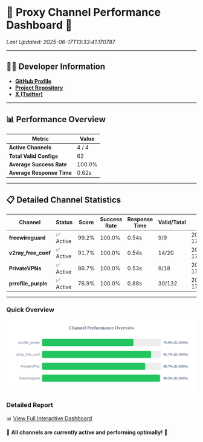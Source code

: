 # 🌟 Proxy Channel Performance Dashboard 🌟

_Last Updated: 2025-06-17T13:33:41.170787_

---

## 👩‍💻 Developer Information

- **[GitHub Profile](https://github.com/4n0nymou3)**  
- **[Project Repository](https://github.com/4n0nymou3/multi-proxy-config-fetcher)**  
- **[X (Twitter)](https://x.com/4n0nymou3)**  

---

## 📊 Performance Overview

| Metric                | Value       |
|-----------------------|-------------|
| **Active Channels**   | 4 / 4       |
| **Total Valid Configs** | 62          |
| **Average Success Rate** | 100.0%      |
| **Average Response Time** | 0.62s       |

---

## 📋 Detailed Channel Statistics

| Channel          | Status     | Score  | Success Rate | Response Time | Valid/Total | Last Success               |
|------------------|------------|--------|--------------|---------------|-------------|----------------------------|
| **freewireguard**  | ✅ Active  | 99.2%  | 100.0% | 0.54s         | 9/9       | 2025-06-17T13:33:41.168798 |
| **v2ray_free_conf**  | ✅ Active  | 91.7%  | 100.0% | 0.54s         | 14/20       | 2025-06-17T13:33:40.035405 |
| **PrivateVPNs**  | ✅ Active  | 86.7%  | 100.0% | 0.53s         | 9/18       | 2025-06-17T13:33:40.599637 |
| **prrofile_purple**  | ✅ Active  | 76.9%  | 100.0% | 0.88s         | 30/132       | 2025-06-17T13:33:39.442565 |

---

### Quick Overview
<div align="center">
  <a href="https://raw.githubusercontent.com/nullluser/NullRepo/refs/heads/main/assets/channel_stats_chart.svg">
    <img src="https://raw.githubusercontent.com/nullluser/NullRepo/refs/heads/main/assets/channel_stats_chart.svg" alt="Source Performance Statistics" width="800">
  </a>
</div>

### Detailed Report
📊 [View Full Interactive Dashboard](https://htmlpreview.github.io/?https://github.com/nullluser/NullRepo/blob/main/assets/performance_report.html)

🎉 **All channels are currently active and performing optimally!** 🎉
